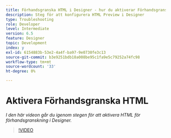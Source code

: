 ```yaml
---
title: Förhandsgranska HTML i Designer - hur du aktiverar Förhandsgranska HTML
description: Steg för att konfigurera HTML Preview i Designer
type: Troubleshooting
role: Developer
level: Intermediate
version: 6.5
feature: Designer
topic: Development
index: y
exl-id: 6154883b-53e2-4a4f-ba97-9e0730fe3c13
source-git-commit: b3e9251bdb18a008be95c1fa9e5c79252a74fc98
workflow-type: tm+mt
source-wordcount: '33'
ht-degree: 0%

---
```



# Aktivera Förhandsgranska HTML

*I den här videon går du igenom stegen för att aktivera HTML för förhandsgranskning i Designer.*

>[!VIDEO](https://video.tv.adobe.com/v/335498?quality=12&learn=on)
